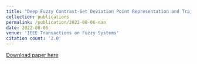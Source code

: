 ```yaml
---
title: "Deep Fuzzy Contrast-Set Deviation Point Representation and Trajectory Detection"
collection: publications
permalink: /publication/2022-08-06-nan
date: 2022-08-06
venue: 'IEEE Transactions on Fuzzy Systems'
citation count: '2.0'
---
```

[Download paper here](https://scholar.google.com/citations?view_op=view_citation&hl=en&user=CCckbEUAAAAJ&cstart=20&pagesize=80&citation_for_view=CCckbEUAAAAJ:nVrZBo8bIpAC)

